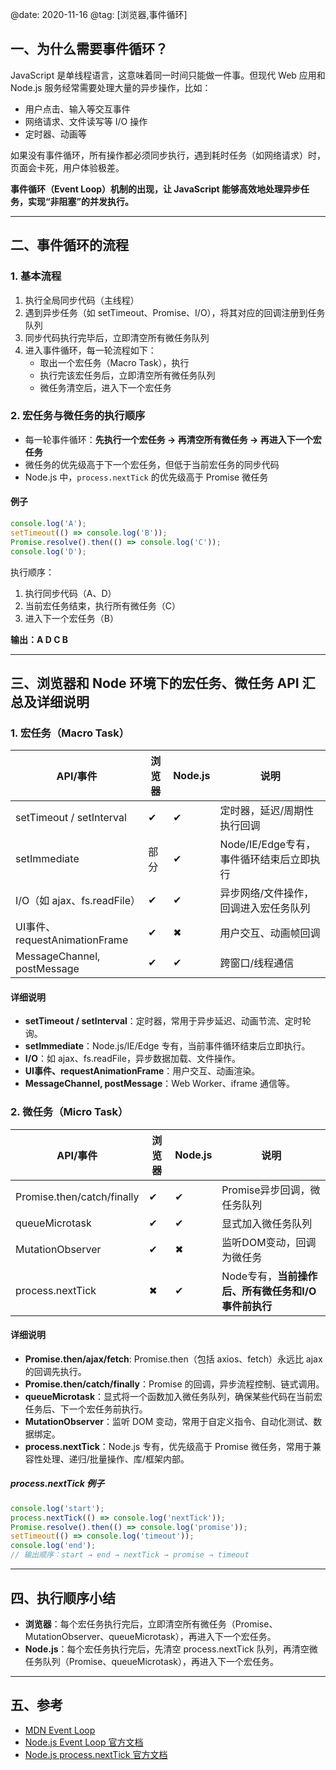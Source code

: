 @date: 2020-11-16
@tag: [浏览器,事件循环]

## 一、为什么需要事件循环？

JavaScript 是单线程语言，这意味着同一时间只能做一件事。但现代 Web 应用和 Node.js 服务经常需要处理大量的异步操作，比如：

- 用户点击、输入等交互事件
- 网络请求、文件读写等 I/O 操作
- 定时器、动画等

如果没有事件循环，所有操作都必须同步执行，遇到耗时任务（如网络请求）时，页面会卡死，用户体验极差。

**事件循环（Event Loop）机制的出现，让 JavaScript 能够高效地处理异步任务，实现“非阻塞”的并发执行。**

---

## 二、事件循环的流程

### 1. 基本流程

1. 执行全局同步代码（主线程）
2. 遇到异步任务（如 setTimeout、Promise、I/O），将其对应的回调注册到任务队列
3. 同步代码执行完毕后，立即清空所有微任务队列
4. 进入事件循环，每一轮流程如下：
   - 取出一个宏任务（Macro Task），执行
   - 执行完该宏任务后，立即清空所有微任务队列
   - 微任务清空后，进入下一个宏任务

### 2. 宏任务与微任务的执行顺序

- 每一轮事件循环：**先执行一个宏任务 → 再清空所有微任务 → 再进入下一个宏任务**
- 微任务的优先级高于下一个宏任务，但低于当前宏任务的同步代码
- Node.js 中，`process.nextTick` 的优先级高于 Promise 微任务

#### 例子

```js
console.log('A');
setTimeout(() => console.log('B'));
Promise.resolve().then(() => console.log('C'));
console.log('D');
```

执行顺序：

1. 执行同步代码（A、D）
2. 当前宏任务结束，执行所有微任务（C）
3. 进入下一个宏任务（B）

**输出：A D C B**

---

## 三、浏览器和 Node 环境下的宏任务、微任务 API 汇总及详细说明

### 1. 宏任务（Macro Task）

| API/事件                      | 浏览器 | Node.js | 说明                                     |
| ----------------------------- | ------ | ------- | ---------------------------------------- |
| setTimeout / setInterval      | ✔     | ✔      | 定时器，延迟/周期性执行回调              |
| setImmediate                  | 部分   | ✔      | Node/IE/Edge专有，事件循环结束后立即执行 |
| I/O（如 ajax、fs.readFile）   | ✔     | ✔      | 异步网络/文件操作，回调进入宏任务队列    |
| UI事件、requestAnimationFrame | ✔     | ✖      | 用户交互、动画帧回调                     |
| MessageChannel, postMessage   | ✔     | ✔      | 跨窗口/线程通信                          |

#### 详细说明

- **setTimeout / setInterval**：定时器，常用于异步延迟、动画节流、定时轮询。
- **setImmediate**：Node.js/IE/Edge 专有，当前事件循环结束后立即执行。
- **I/O**：如 ajax、fs.readFile，异步数据加载、文件操作。
- **UI事件、requestAnimationFrame**：用户交互、动画渲染。
- **MessageChannel, postMessage**：Web Worker、iframe 通信等。

### 2. 微任务（Micro Task）

| API/事件                   | 浏览器 | Node.js | 说明                                                |
| -------------------------- | ------ | ------- | --------------------------------------------------- |
| Promise.then/catch/finally | ✔     | ✔      | Promise异步回调，微任务队列                         |
| queueMicrotask             | ✔     | ✔      | 显式加入微任务队列                                  |
| MutationObserver           | ✔     | ✖      | 监听DOM变动，回调为微任务                           |
| process.nextTick           | ✖     | ✔      | Node专有，**当前操作后、所有微任务和I/O事件前执行** |

#### 详细说明

- **Promise.then/ajax/fetch**: Promise.then（包括 axios、fetch）永远比 ajax 的回调先执行。
- **Promise.then/catch/finally**：Promise 的回调，异步流程控制、链式调用。
- **queueMicrotask**：显式将一个函数加入微任务队列，确保某些代码在当前宏任务后、下一个宏任务前执行。
- **MutationObserver**：监听 DOM 变动，常用于自定义指令、自动化测试、数据绑定。
- **process.nextTick**：Node.js 专有，优先级高于 Promise 微任务，常用于兼容性处理、递归/批量操作、库/框架内部。

##### process.nextTick 例子

```js
console.log('start');
process.nextTick(() => console.log('nextTick'));
Promise.resolve().then(() => console.log('promise'));
setTimeout(() => console.log('timeout'));
console.log('end');
// 输出顺序：start → end → nextTick → promise → timeout
```

---

## 四、执行顺序小结

- **浏览器**：每个宏任务执行完后，立即清空所有微任务（Promise、MutationObserver、queueMicrotask），再进入下一个宏任务。
- **Node.js**：每个宏任务执行完后，先清空 process.nextTick 队列，再清空微任务队列（Promise、queueMicrotask），再进入下一个宏任务。

---

## 五、参考

- [MDN Event Loop](https://developer.mozilla.org/zh-CN/docs/Web/JavaScript/EventLoop)
- [Node.js Event Loop 官方文档](https://nodejs.org/en/docs/guides/event-loop-timers-and-nexttick/)
- [Node.js process.nextTick 官方文档](https://nodejs.org/api/process.html#processnexttickcallback-args)
